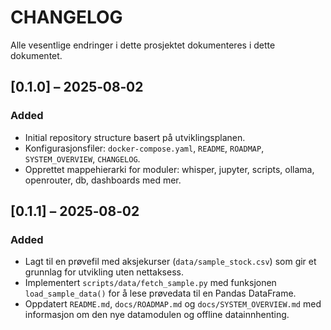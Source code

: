 # CHANGELOG

Alle vesentlige endringer i dette prosjektet dokumenteres i dette dokumentet.

## [0.1.0] – 2025‑08‑02

### Added

* Initial repository structure basert på utviklingsplanen.
* Konfigurasjonsfiler: `docker-compose.yaml`, `README`, `ROADMAP`, `SYSTEM_OVERVIEW`, `CHANGELOG`.
* Opprettet mappehierarki for moduler: whisper, jupyter, scripts, ollama, openrouter, db, dashboards med mer.

## [0.1.1] – 2025‑08‑02

### Added

* Lagt til en prøvefil med aksjekurser (`data/sample_stock.csv`) som gir et grunnlag for utvikling uten nettaksess.
* Implementert `scripts/data/fetch_sample.py` med funksjonen `load_sample_data()` for å lese prøvedata til en Pandas DataFrame.
* Oppdatert `README.md`, `docs/ROADMAP.md` og `docs/SYSTEM_OVERVIEW.md` med informasjon om den nye datamodulen og offline datainnhenting.